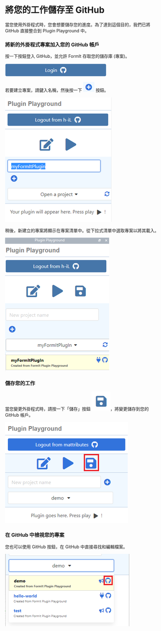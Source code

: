# 將您的工作儲存至 GitHub

當您使用外掛程式時，您會想要儲存您的進度。為了達到這個目的，我們已將 GitHub 直接整合到 Plugin Playground 中。

### 將新的外掛程式專案加入您的 GitHub 帳戶

按一下按鈕登入 GitHub，並允許 FormIt 存取您的儲存庫 (專案)。

![](<../../../.gitbook/assets/image (51).png>)

若要建立專案，請鍵入名稱，然後按一下 ![](<../../../.gitbook/assets/image (58).png>) 按鈕。

![](<../../../.gitbook/assets/image (45).png>)

稍後，新建立的專案將顯示在專案清單中。從下拉式清單中選取專案以將其載入。

![](<../../../.gitbook/assets/image (73).png>)

### 儲存您的工作

當您變更外掛程式時，請按一下「儲存」按鈕 ![](<../../../.gitbook/assets/image (40).png>)，將變更儲存到您的 GitHub 帳戶。

![](<../../../.gitbook/assets/save a plugin.png>)

### 在 GitHub 中檢視您的專案

您也可以使用 GitHub 按鈕，在 GitHub 中直接尋找和編輯檔案。

![](<../../../.gitbook/assets/view in github.png>)

###
